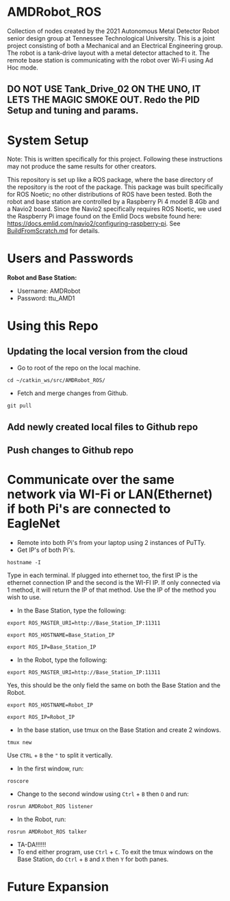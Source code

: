 # AMDRobot_ROS

Collection of nodes created by the 2021 Autonomous Metal Detector Robot senior design group at Tennessee Technological University.  This is a joint project consisting of both a Mechanical and an Electrical Engineering group.  The robot is a tank-drive layout with a metal detector attached to it.  The remote base station is communicating with the robot over Wi-Fi using Ad Hoc mode.

## **DO NOT USE Tank_Drive_02 ON THE UNO, IT LETS THE MAGIC SMOKE OUT. Redo the PID Setup and tuning and params.**

# System Setup

Note: This is written specifically for this project.  Following these instructions may not produce the same results for other creators.

This repository is set up like a ROS package, where the base directory of the repository is the root of the package.  This package was built specifically for ROS Noetic; no other distributions of ROS have been tested.  Both the robot and base station are controlled by a Raspberry Pi 4 model B 4Gb and a Navio2 board.  Since the Navio2 specifically requires ROS Noetic, we used the Raspberry Pi image found on the Emlid Docs website found here: https://docs.emlid.com/navio2/configuring-raspberry-pi.  See [BuildFromScratch.md](BuildFromScratch.md) for details.

# Users and Passwords

**Robot and Base Station:**

- Username: AMDRobot
- Password: ttu_AMD1

# Using this Repo

## Updating the local version from the cloud

- Go to root of the repo on the local machine.

```
cd ~/catkin_ws/src/AMDRobot_ROS/
```

- Fetch and merge changes from Github.

```
git pull
```

## Add newly created local files to Github repo

## Push changes to Github repo

# Communicate over the same network via WI-Fi or LAN(Ethernet) if both Pi's are connected to EagleNet

- Remote into both Pi's from your laptop using 2 instances of PuTTy.
- Get IP's of both Pi's.

```
hostname -I
```

Type in each terminal.  If plugged into ethernet too, the first IP is the ethernet connection IP and the second is the WI-FI IP.  If only connected via 1 method, it will return the IP of that method.  Use the IP of the method you wish to use.

- In the Base Station, type the following:

```
export ROS_MASTER_URI=http://Base_Station_IP:11311
```

```
export ROS_HOSTNAME=Base_Station_IP
```

```
export ROS_IP=Base_Station_IP
```

- In the Robot, type the following:

```
export ROS_MASTER_URI=http://Base_Station_IP:11311
```

Yes, this should be the only field the same on both the Base Station and the Robot.

```
export ROS_HOSTNAME=Robot_IP
```

```
export ROS_IP=Robot_IP
```

- In the base station, use tmux on the Base Station and create 2 windows.

```
tmux new
```

Use `CTRL` + `B` the `"` to split it vertically.

- In the first window, run:

```
roscore
```

- Change to the second window using `Ctrl` + `B` then `O` and run:

```
rosrun AMDRobot_ROS listener
```

- In the Robot, run:

```
rosrun AMDRobot_ROS talker
```

- TA-DA!!!!!!
- To end either program, use `Ctrl` + `C`. To exit the tmux windows on the Base Station, do `Ctrl` + `B` and `X` then `Y` for both panes.

# Future Expansion
